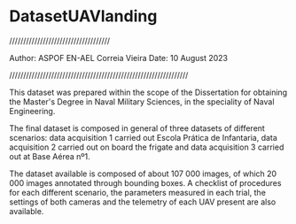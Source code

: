 # DatasetUAVlanding
////////////////////////////////////

Author: ASPOF EN-AEL Correia Vieira
Date: 10 August 2023

////////////////////////////////////////////////////////////////

This dataset was prepared within the scope of the Dissertation for obtaining the Master's Degree in Naval Military Sciences, in the speciality of Naval Engineering.

The final dataset is composed in general of three datasets of different scenarios: data acquisition 1 carried out Escola Prática de Infantaria, data acquisition 2 carried out on board the frigate and data acquisition 3 carried out at Base Aérea nº1.

The dataset available is composed of about 107 000 images, of which 20 000 images annotated through bounding boxes. A checklist of procedures for each different scenario, the parameters measured in each trial, the settings of both cameras and the telemetry of each UAV present are also available.
